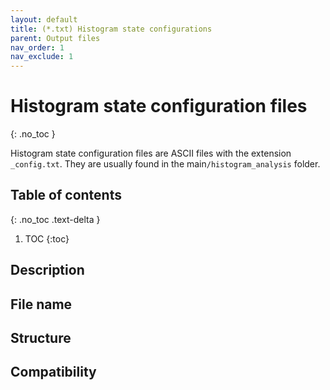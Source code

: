 ```yaml
---
layout: default
title: (*.txt) Histogram state configurations
parent: Output files
nav_order: 1
nav_exclude: 1
---
```



# Histogram state configuration files
{: .no_toc }

Histogram state configuration files are ASCII files with the extension `_config.txt`. They are usually found in the main`/histogram_analysis` folder.

## Table of contents
{: .no_toc .text-delta }

1. TOC
{:toc}

## Description

## File name

## Structure

## Compatibility
